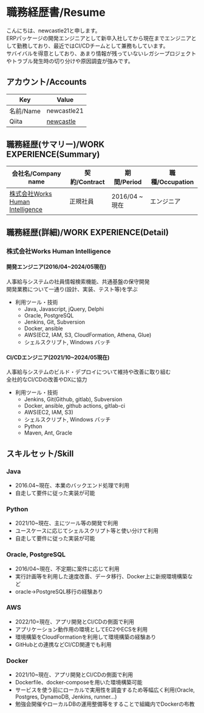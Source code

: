 # 職務経歴書/Resume

こんにちは、newcastle21と申します。<br>
ERPパッケージの開発エンジニアとして新卒入社してから現在までエンジニアとして勤務しており、最近ではCI/CDチームとして兼務もしています。<br>
サバイバルを得意としており、あまり情報が残っていないレガシープロジェクトやトラブル発生時の切り分けや原因調査が強みです。

## アカウント/Accounts
|  Key  |  Value  |
|  ----  |  ----  |
|  名前/Name  |  newcastle21  |
|  Qiita  |  [newcastle](https://qiita.com/newcastle)  |

## 職務経歴(サマリー)/WORK EXPERIENCE(Summary)
|  会社名/Company name  |  契約/Contract  |  期間/Period  |  職種/Occupation  |
|  ----  |  ----  |  ----  |  ----  |
|  [株式会社Works Human Intelligence](https://www.works-hi.co.jp)  |  正規社員  |  2016/04 ~ 現在  |  エンジニア  |

## 職務経歴(詳細)/WORK EXPERIENCE(Detail)

### 株式会社Works Human Intelligence

#### 開発エンジニア(2016/04~2024/05現在)
人事給与システムの社員情報検索機能、共通基盤の保守開発<br>
開発業務について一通り(設計、実装、テスト等)を学ぶ
* 利用ツール・技術
  * Java, Javascript, jQuery, Delphi
  * Oracle, PostgreSQL
  * Jenkins, Git, Subversion
  * Docker, ansible
  * AWS(EC2, IAM, S3, CloudFormation, Athena, Glue)
  * シェルスクリプト, Windows バッチ

 #### CI/CDエンジニア(2021/10~2024/05現在)
 人事給与システムのビルド・デプロイについて維持や改善に取り組む<br>
 全社的なCI/CDの改善やDXに協力
* 利用ツール・技術
  * Jenkins, Git(Github, gitlab), Subversion
  * Docker, ansible, github actions, gitlab-ci
  * AWS(EC2, IAM, S3)
  * シェルスクリプト, Windows バッチ
  * Python
  * Maven, Ant, Gracle

## スキルセット/Skill

### Java
* 2016.04~現在、本業のバックエンド処理で利用
* 自走して要件に従った実装が可能

### Python
* 2021/10~現在、主にツール等の開発で利用
* ユースケースに応じてシェルスクリプト等と使い分けて利用
* 自走して要件に従った実装が可能

### Oracle, PostgreSQL
* 2016/04~現在、不定期に案件に応じて利用
* 実行計画等を利用した速度改善、データ移行、Docker上に新規環境構築など
* oracle→PostgreSQL移行の経験あり

### AWS
* 2022/10=現在、アプリ開発とCI/CDの側面で利用
* アプリケーション動作用の環境としてEC2やECSを利用
* 環境構築をCloudFormationを利用して環境構築の経験あり
* GitHubとの連携などCI/CD関連でも利用

### Docker
* 2021/10~現在、アプリ開発とCI/CDの側面で利用
* Dockerfile、docker-composeを用いた環境構築可能
* サービスを使う前にローカルで実用性を調査するため等幅広く利用(Oracle, Postgres, DynamoDB, Jenkins, runner...)
* 勉強会開催やローカルDBの運用整備等をすることで組織内でDockerの布教
